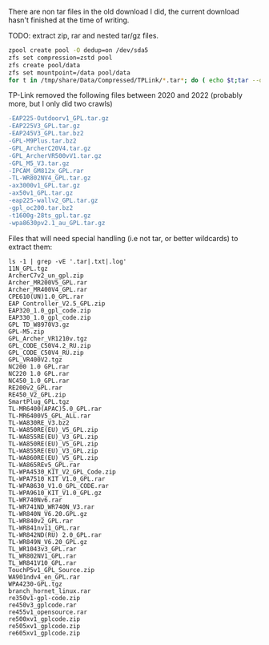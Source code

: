 
There are non tar files in the old download I did, the current download hasn't finished at the time of writing.

TODO: extract zip, rar and nested tar/gz files.

```sh
zpool create pool -O dedup=on /dev/sda5
zfs set compression=zstd pool
zfs create pool/data
zfs set mountpoint=/data pool/data
for t in /tmp/share/Data/Compressed/TPLink/*.tar*; do ( echo $t;tar --one-top-level -axf "$t" ) &>> /tmp/share/Data/Compressed/TPLink/extract.log; done
```


TP-Link removed the following files between 2020 and 2022 (probably more, but I only did two crawls)

```diff
-EAP225-Outdoorv1_GPL.tar.gz
-EAP225V3_GPL.tar.gz
-EAP245V3_GPL.tar.bz2
-GPL-M9Plus.tar.bz2
-GPL_ArcherC20V4.tar.gz
-GPL_ArcherVR500vV1.tar.gz
-GPL_M5_V3.tar.gz
-IPCAM_GM812x_GPL.rar
-TL-WR802NV4_GPL.tar.gz
-ax3000v1_GPL.tar.gz
-ax50v1_GPL.tar.gz
-eap225-wallv2_GPL.tar.gz
-gpl_oc200.tar.bz2
-t1600g-28ts_gpl.tar.gz
-wpa8630pv2.1_au_GPL.tar.gz
```


Files that will need special handling (i.e not tar, or better wildcards) to extract them:

```
ls -1 | grep -vE '.tar|.txt|.log'
11N_GPL.tgz
ArcherC7v2_un_gpl.zip
Archer_MR200V5_GPL.rar
Archer_MR400V4_GPL.rar
CPE610(UN)1.0_GPL.rar
EAP Controller_V2.5_GPL.zip
EAP320_1.0_gpl_code.zip
EAP330_1.0_gpl_code.zip
GPL TD_W8970V3.gz
GPL-M5.zip
GPL_Archer_VR1210v.tgz
GPL_CODE_C50V4.2_RU.zip
GPL_CODE_C50V4_RU.zip
GPL_VR400V2.tgz
NC200 1.0 GPL.rar
NC220 1.0 GPL.rar
NC450_1.0_GPL.rar
RE200v2_GPL.rar
RE450_V2_GPL.zip
SmartPlug_GPL.tgz
TL-MR6400(APAC)5.0_GPL.rar
TL-MR6400V5_GPL_ALL.rar
TL-WA830RE_V3.bz2
TL-WA850RE(EU)_V5_GPL.zip
TL-WA855RE(EU)_V3_GPL.zip
TL-WA850RE(EU)_V5_GPL.zip
TL-WA855RE(EU)_V3_GPL.zip
TL-WA860RE(EU)_V5_GPL.zip
TL-WA865REv5_GPL.rar
TL-WPA4530_KIT_V2_GPL_Code.zip
TL-WPA7510 KIT V1.0_GPL.rar
TL-WPA8630_V1.0_GPL_CODE.rar
TL-WPA9610_KIT_V1.0_GPL.gz
TL-WR740Nv6.rar
TL-WR741ND_WR740N_V3.rar
TL-WR840N_V6.20.GPL.gz
TL-WR840v2_GPL.rar
TL-WR841nv11_GPL.rar
TL-WR842ND(RU) 2.0_GPL.rar
TL-WR849N_V6.20_GPL.gz
TL_WR1043v3_GPL.rar
TL_WR802NV1_GPL.rar
TL_WR841V10_GPL.rar
TouchP5v1_GPL_Source.zip
WA901ndv4_en_GPL.rar
WPA4230-GPL.tgz
branch_hornet_linux.rar
re350v1-gpl-code.zip
re450v3_gplcode.rar
re455v1_opensource.rar
re500xv1_gplcode.zip
re505xv1_gplcode.zip
re605xv1_gplcode.zip

```
